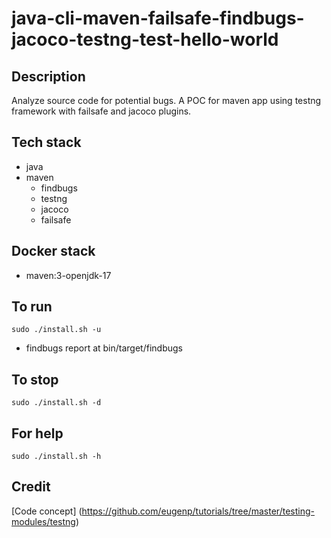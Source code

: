 # java-cli-maven-failsafe-findbugs-jacoco-testng-test-hello-world

## Description
Analyze source code for potential bugs.
A POC for maven app using testng
framework with failsafe and jacoco plugins.

## Tech stack
- java
- maven
	- findbugs
  - testng
  - jacoco
  - failsafe

## Docker stack
- maven:3-openjdk-17

## To run
`sudo ./install.sh -u`
- findbugs report at bin/target/findbugs

## To stop
`sudo ./install.sh -d`

## For help
`sudo ./install.sh -h`

## Credit
[Code concept] (https://github.com/eugenp/tutorials/tree/master/testing-modules/testng)
